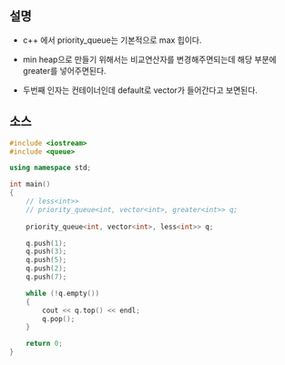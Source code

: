 ## 설명 

- c++ 에서 priority_queue는 기본적으로 max 힙이다. 

- min heap으로 만들기 위해서는 비교연산자를 변경해주면되는데 해당 부분에 greater<T>를 넣어주면된다.

- 두번째 인자는 컨테이너인데 default로 vector<int>가 들어간다고 보면된다.

## 소스 
````c++
#include <iostream>
#include <queue>

using namespace std;

int main()
{
	// less<int>>
	// priority_queue<int, vector<int>, greater<int>> q;
	
	priority_queue<int, vector<int>, less<int>> q;

	q.push(1);
	q.push(3);
	q.push(5);
	q.push(2);
	q.push(7);

	while (!q.empty())
	{
		cout << q.top() << endl;
		q.pop();
	}

	return 0;
}
````